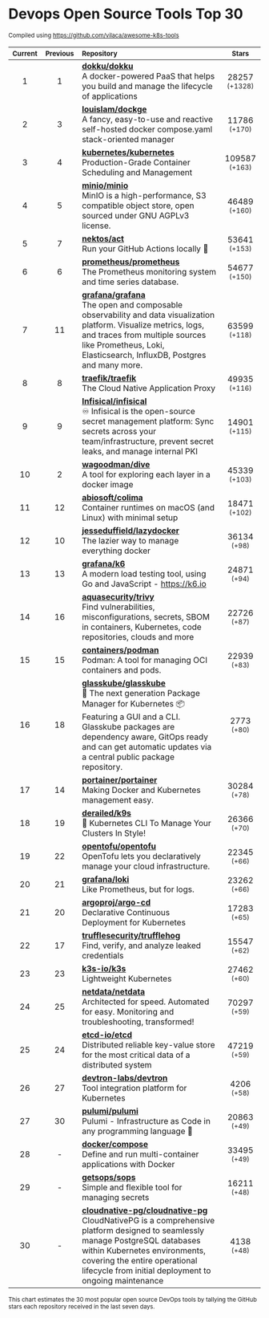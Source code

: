 # Devops Open Source Tools Top 30
<sup>Compiled using https://github.com/vilaca/awesome-k8s-tools</sup>
<div align="center">

|<sub>Current</sub>|<sub>Previous</sub>|<sub>Repository</sub>|<sub>Stars</sub>|
|:---:|:---:|:---|:---:|
|1|1|[**dokku/dokku**](https://github.com/dokku/dokku)<br/>A docker-powered PaaS that helps you build and manage the lifecycle of applications|28257 <sup>(+1328)</sup>|
|2|3|[**louislam/dockge**](https://github.com/louislam/dockge)<br/>A fancy, easy-to-use and reactive self-hosted docker compose.yaml stack-oriented manager|11786 <sup>(+170)</sup>|
|3|4|[**kubernetes/kubernetes**](https://github.com/kubernetes/kubernetes)<br/>Production-Grade Container Scheduling and Management|109587 <sup>(+163)</sup>|
|4|5|[**minio/minio**](https://github.com/minio/minio)<br/>MinIO is a high-performance, S3 compatible object store, open sourced under GNU AGPLv3 license.|46489 <sup>(+160)</sup>|
|5|7|[**nektos/act**](https://github.com/nektos/act)<br/>Run your GitHub Actions locally 🚀|53641 <sup>(+153)</sup>|
|6|6|[**prometheus/prometheus**](https://github.com/prometheus/prometheus)<br/>The Prometheus monitoring system and time series database.|54677 <sup>(+150)</sup>|
|7|11|[**grafana/grafana**](https://github.com/grafana/grafana)<br/>The open and composable observability and data visualization platform. Visualize metrics, logs, and traces from multiple sources like Prometheus, Loki, Elasticsearch, InfluxDB, Postgres and many more. |63599 <sup>(+118)</sup>|
|8|8|[**traefik/traefik**](https://github.com/traefik/traefik)<br/>The Cloud Native Application Proxy|49935 <sup>(+116)</sup>|
|9|9|[**Infisical/infisical**](https://github.com/Infisical/infisical)<br/>♾ Infisical is the open-source secret management platform: Sync secrets across your team/infrastructure, prevent secret leaks, and manage internal PKI|14901 <sup>(+115)</sup>|
|10|2|[**wagoodman/dive**](https://github.com/wagoodman/dive)<br/>A tool for exploring each layer in a docker image|45339 <sup>(+103)</sup>|
|11|12|[**abiosoft/colima**](https://github.com/abiosoft/colima)<br/>Container runtimes on macOS (and Linux) with minimal setup|18471 <sup>(+102)</sup>|
|12|10|[**jesseduffield/lazydocker**](https://github.com/jesseduffield/lazydocker)<br/>The lazier way to manage everything docker|36134 <sup>(+98)</sup>|
|13|13|[**grafana/k6**](https://github.com/grafana/k6)<br/>A modern load testing tool, using Go and JavaScript - https://k6.io|24871 <sup>(+94)</sup>|
|14|16|[**aquasecurity/trivy**](https://github.com/aquasecurity/trivy)<br/>Find vulnerabilities, misconfigurations, secrets, SBOM in containers, Kubernetes, code repositories, clouds and more|22726 <sup>(+87)</sup>|
|15|15|[**containers/podman**](https://github.com/containers/podman)<br/>Podman: A tool for managing OCI containers and pods.|22939 <sup>(+83)</sup>|
|16|18|[**glasskube/glasskube**](https://github.com/glasskube/glasskube)<br/>🧊 The next generation Package Manager for Kubernetes 📦 Featuring a GUI and a CLI. Glasskube packages are dependency aware, GitOps ready and can get automatic updates via a central public package repository.|2773 <sup>(+80)</sup>|
|17|14|[**portainer/portainer**](https://github.com/portainer/portainer)<br/>Making Docker and Kubernetes management easy.|30284 <sup>(+78)</sup>|
|18|19|[**derailed/k9s**](https://github.com/derailed/k9s)<br/>🐶 Kubernetes CLI To Manage Your Clusters In Style!|26366 <sup>(+70)</sup>|
|19|22|[**opentofu/opentofu**](https://github.com/opentofu/opentofu)<br/>OpenTofu lets you declaratively manage your cloud infrastructure.|22345 <sup>(+66)</sup>|
|20|21|[**grafana/loki**](https://github.com/grafana/loki)<br/>Like Prometheus, but for logs.|23262 <sup>(+66)</sup>|
|21|20|[**argoproj/argo-cd**](https://github.com/argoproj/argo-cd)<br/>Declarative Continuous Deployment for Kubernetes|17283 <sup>(+65)</sup>|
|22|17|[**trufflesecurity/trufflehog**](https://github.com/trufflesecurity/trufflehog)<br/>Find, verify, and analyze leaked credentials|15547 <sup>(+62)</sup>|
|23|23|[**k3s-io/k3s**](https://github.com/k3s-io/k3s)<br/>Lightweight Kubernetes|27462 <sup>(+60)</sup>|
|24|25|[**netdata/netdata**](https://github.com/netdata/netdata)<br/>Architected for speed. Automated for easy. Monitoring and troubleshooting, transformed!|70297 <sup>(+59)</sup>|
|25|24|[**etcd-io/etcd**](https://github.com/etcd-io/etcd)<br/>Distributed reliable key-value store for the most critical data of a distributed system|47219 <sup>(+59)</sup>|
|26|27|[**devtron-labs/devtron**](https://github.com/devtron-labs/devtron)<br/>Tool integration platform for Kubernetes|4206 <sup>(+58)</sup>|
|27|30|[**pulumi/pulumi**](https://github.com/pulumi/pulumi)<br/>Pulumi - Infrastructure as Code in any programming language 🚀|20863 <sup>(+49)</sup>|
|28|-|[**docker/compose**](https://github.com/docker/compose)<br/>Define and run multi-container applications with Docker|33495 <sup>(+49)</sup>|
|29|-|[**getsops/sops**](https://github.com/getsops/sops)<br/>Simple and flexible tool for managing secrets|16211 <sup>(+48)</sup>|
|30|-|[**cloudnative-pg/cloudnative-pg**](https://github.com/cloudnative-pg/cloudnative-pg)<br/>CloudNativePG is a comprehensive platform designed to seamlessly manage PostgreSQL databases within Kubernetes environments, covering the entire operational lifecycle from initial deployment to ongoing maintenance|4138 <sup>(+48)</sup>|


</div>

<sub>This chart estimates the 30 most popular open source DevOps tools by tallying the GitHub stars each repository received in the last seven days.</sub>
